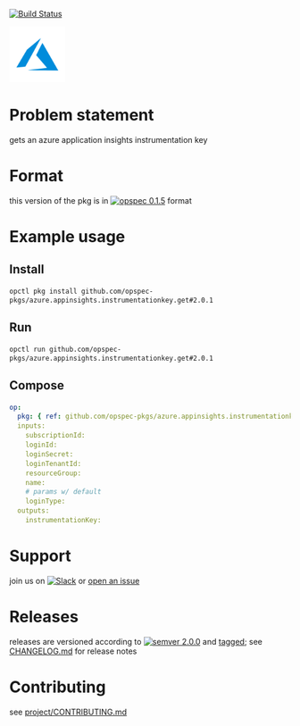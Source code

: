 [![Build Status](https://travis-ci.org/opspec-pkgs/azure.appinsights.instrumentationkey.get.svg?branch=master)](https://travis-ci.org/opspec-pkgs/azure.appinsights.instrumentationkey.get)

<img src="icon.svg" alt="icon" height="100px">

# Problem statement

gets an azure application insights instrumentation key

# Format

this version of the pkg is in [![opspec 0.1.5](https://img.shields.io/badge/opspec-0.1.5-brightgreen.svg?colorA=6b6b6b&colorB=fc16be)](https://opspec.io/0.1.5/packages.html) format

# Example usage

## Install

```shell
opctl pkg install github.com/opspec-pkgs/azure.appinsights.instrumentationkey.get#2.0.1
```

## Run

```
opctl run github.com/opspec-pkgs/azure.appinsights.instrumentationkey.get#2.0.1
```

## Compose

```yaml
op:
  pkg: { ref: github.com/opspec-pkgs/azure.appinsights.instrumentationkey.get#2.0.1 }
  inputs:
    subscriptionId:
    loginId:
    loginSecret:
    loginTenantId:
    resourceGroup:
    name:
    # params w/ default
    loginType:
  outputs:
    instrumentationKey:
```

# Support

join us on
[![Slack](https://opspec-slackin.herokuapp.com/badge.svg)](https://opspec-slackin.herokuapp.com/)
or
[open an issue](https://github.com/opspec-pkgs/azure.appinsights.instrumentationkey.get/issues)

# Releases

releases are versioned according to
[![semver 2.0.0](https://img.shields.io/badge/semver-2.0.0-brightgreen.svg)](http://semver.org/spec/v2.0.0.html)
and [tagged](https://git-scm.com/book/en/v2/Git-Basics-Tagging); see
[CHANGELOG.md](CHANGELOG.md) for release notes

# Contributing

see
[project/CONTRIBUTING.md](https://github.com/opspec-pkgs/project/blob/master/CONTRIBUTING.md)
